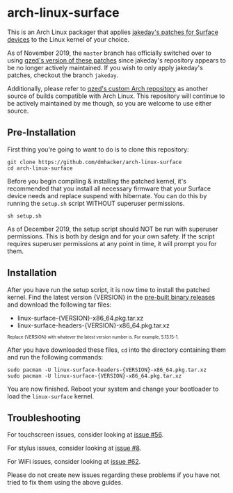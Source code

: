 # arch-linux-surface

This is an Arch Linux packager that applies 
[jakeday's patches for Surface devices](https://github.com/jakeday/linux-surface) 
to the Linux kernel of your choice. 

As of November 2019, the `master` branch has officially switched over to 
using [qzed's version of these patches](https://github.com/qzed/linux-surface/) since jakeday's repository 
appears to be no longer actively maintained. If you wish to only apply
jakeday's patches, checkout the branch `jakeday`.

Additionally, please refer to [qzed's custom Arch repository](https://github.com/qzed/linux-surface/wiki/Package-Repositories#arch-linux-repository)
as another source of builds compatible with Arch Linux.
This repository will continue to be actively maintained by
me though, so you are welcome to use either source.

## Pre-Installation

First thing you're going to want to do is to clone this repository:

```
git clone https://github.com/dmhacker/arch-linux-surface
cd arch-linux-surface
```

Before you begin compiling & installing the patched kernel, it's recommended that you 
install all necessary firmware that your Surface device needs and replace suspend with hibernate.
You can do this by running the `setup.sh` script WITHOUT superuser permissions.

```
sh setup.sh
```

As of December 2019, the setup script should NOT be run with superuser permissions. This is both
by design and for your own safety. If the script requires superuser permissions at any point in
time, it will prompt you for them.

## Installation

After you have run the setup script, it is now time to install the patched kernel.
Find the latest version {VERSION} in the [pre-built binary releases](https://github.com/dmhacker/arch-linux-surface/releases) 
and download the following tar files:

* linux-surface-{VERSION}-x86_64.pkg.tar.xz
* linux-surface-headers-{VERSION}-x86_64.pkg.tar.xz

<sup><sub>Replace {VERSION} with whatever the latest version number is. For example, 5.13.15-1.</sub></sup>

After you have downloaded these files, `cd` into the directory containing them
and run the following commands:

```
sudo pacman -U linux-surface-headers-{VERSION}-x86_64.pkg.tar.xz
sudo pacman -U linux-surface-{VERSION}-x86_64.pkg.tar.xz
```

You are now finished. Reboot your system and change your bootloader to 
load the `linux-surface` kernel.

## Troubleshooting

For touchscreen issues, consider looking at [issue #56](https://github.com/dmhacker/arch-linux-surface/issues/56).

For stylus issues, consider looking at [issue #8](https://github.com/dmhacker/arch-linux-surface/issues/8).

For WiFi issues, consider looking at [issue #62](https://github.com/dmhacker/arch-linux-surface/issues/62).

Please do not create new issues regarding these problems if you have not tried to fix them using the above guides.
